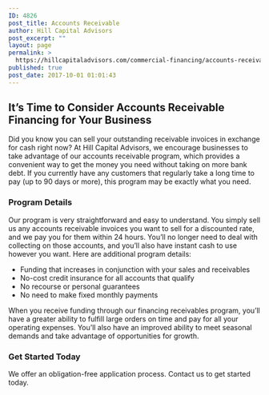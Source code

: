```yaml
---
ID: 4826
post_title: Accounts Receivable
author: Hill Capital Advisors
post_excerpt: ""
layout: page
permalink: >
  https://hillcapitaladvisors.com/commercial-financing/accounts-receivable/
published: true
post_date: 2017-10-01 01:01:43
---
```

<h2>It’s Time to Consider Accounts Receivable Financing for Your Business</h2>
Did you know you can sell your outstanding receivable invoices in exchange for cash right now? At Hill Capital Advisors, we encourage businesses to take advantage of our accounts receivable program, which provides a convenient way to get the money you need without taking on more bank debt. If you currently have any customers that regularly take a long time to pay (up to 90 days or more), this program may be exactly what you need.
<h3>Program Details</h3>
Our program is very straightforward and easy to understand. You simply sell us any accounts receivable invoices you want to sell for a discounted rate, and we pay you for them within 24 hours. You’ll no longer need to deal with collecting on those accounts, and you’ll also have instant cash to use however you want. Here are additional program details:
<ul>
 	<li>Funding that increases in conjunction with your sales and receivables</li>
 	<li>No-cost credit insurance for all accounts that qualify</li>
 	<li>No recourse or personal guarantees</li>
 	<li>No need to make fixed monthly payments</li>
</ul>
When you receive funding through our financing receivables program, you’ll have a greater ability to fulfill large orders on time and pay for all your operating expenses. You’ll also have an improved ability to meet seasonal demands and take advantage of opportunities for growth.
<h3>Get Started Today</h3>
We offer an obligation-free application process. Contact us to get started today.